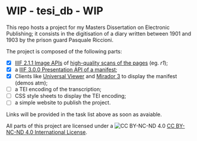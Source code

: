 # WIP - tesi_db - WIP

This repo hosts a project for my Masters Dissertation on Electronic Publishing; it consists in the digitisation of a diary written between 1901 and 1903 by the prison guard Pasquale Riccioni.  

The project is composed of the following parts:  

- [x] [IIIF 2.1.1 Image APIs](https://iiif.archivelab.org/iiif/tesi_db_1r/info.json) of [high-quality scans of the pages](https://iiif.archivelab.org/iiif/tesi_db_1r/full/full/0/default.jpg) (eg. *r1*);  
- [x] a [IIIF 3.0.0 Presentation API of a manifest](https://dariobaldini98.github.io/tesi_db/iiif/tesi_db_manifest.json);  
- [x] Clients like [Universal Viewer](https://uv-v4.netlify.app/#?manifest=https://dariobaldini98.github.io/tesi_db/iiif/tesi_db_manifest.json) and [Mirador 3](https://projectmirador.org/embed/?iiif-content=https://dariobaldini98.github.io/tesi_db/iiif/tesi_db_manifest.json) to display the manifest (demos atm);  
- [ ] a TEI encoding of the transcription;
- [ ] CSS style sheets to display the TEI encoding;  
- [ ] a simple website to publish the project.     

Links will be provided in the task list above as soon as avaiable.  

All parts of this project are licensed under a ![CC BY-NC-ND 4.0](https://i.creativecommons.org/l/by-nc-nd/4.0/88x31.png) [CC BY-NC-ND 4.0 International License](https://creativecommons.org/licenses/by-nc-nd/4.0/deed.en).

